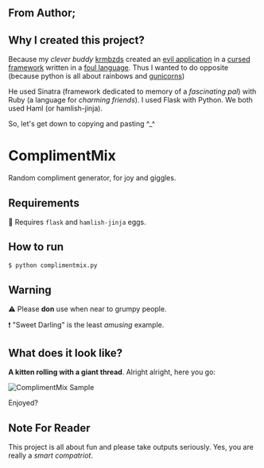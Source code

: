 From Author;
------------
## Why I created this project?

Because my _clever buddy_ [krmbzds](https://github.com/krmbzds) created an [evil application](https://github.com/krmbzds/cursemix) in a [cursed framework](https://github.com/sinatra/sinatra) written in a [foul language](https://github.com/ruby/ruby). Thus I wanted to do opposite (because python is all about rainbows and [gunicorns](https://github.com/benoitc/gunicorn))

He used Sinatra (framework dedicated to memory of a _fascinating pal_) with Ruby (a language for _charming friends_).
I used Flask with Python. We both used Haml (or hamlish-jinja).

So, let's get down to copying and pasting ^_^


ComplimentMix
=============

Random compliment generator, for joy and giggles.


## Requirements

:wrench: Requires ```flask``` and ```hamlish-jinja``` eggs.

## How to run

```sh
$ python complimentmix.py
```

## Warning

:warning: Please __don__ use when near to grumpy people.

:heavy_exclamation_mark: "Sweet Darling" is the least _amusing_ example.

## What does it look like?

__A kitten rolling with a giant thread__. Alright alright, here you go:

![ComplimentMix Sample](http://i.imgur.com/qBUEA86.png "Sweet Darling")

Enjoyed?


Note For Reader
---------------
This project is all about fun and please take outputs seriously. Yes, you are really a _smart compatriot_.

